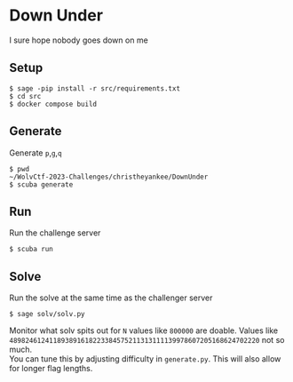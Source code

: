 # Down Under
I sure hope nobody goes down on me  
## Setup
```
$ sage -pip install -r src/requirements.txt
$ cd src
$ docker compose build
```
## Generate
Generate `p`,`g`,`q`
```
$ pwd
~/WolvCtf-2023-Challenges/christheyankee/DownUnder
$ scuba generate
```
## Run
Run the challenge server
```
$ scuba run
```

## Solve
Run the solve at the same time as the challenger server
```
$ sage solv/solv.py
```
Monitor what solv spits out for `N` values like `800000` are doable. Values like `489824612411893891618223384575211313111139978607205168624702220` not so much.  
You can tune this by adjusting difficulty in `generate.py`. This will also allow for longer flag lengths.

